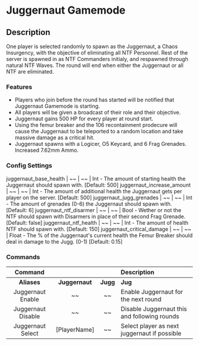Juggernaut Gamemode
======
## Description
 One player is selected randomly to spawn as the Juggernaut, a Chaos Insurgency, with the objective of eliminating all NTF Personnel.
 Rest of the server is spawned in as NTF Commanders initialy, and respawned through natural NTF Waves.
 The round will end when either the Juggernaut or all NTF are eliminated.

### Features
 - Players who join before the round has started will be notified that Juggernaut Gamemode is starting.
 - All players will be given a broadcast of their role and their objective.
 - Juggernaut gains 500 HP for every player at round start.
 - Using the femur breaker and the 106 recontainment prodecure will cause the Juggernaut to be teleported to a random location and take massive damage as a critical hit.
 - Juggernaut spawns with a Logicer, O5 Keycard, and 6 Frag Grenades. Increased 7.62mm Ammo.

### Config Settings
juggernaut_base_health | ~~ | ~~ | Int - The amount of starting health the Juggernaut should spawn with. [Default: 500]
juggernaut_increase_amount | ~~ | ~~ | Int - The amount of additional health the Juggernaut gets per player on the server. [Default: 500]
juggernaut_jugg_grenades | ~~ | ~~ | Int - The amount of grenades (0-6) the Juggernaut should spawn with. [Default: 6]
juggernaut_ntf_disarmer | ~~ | ~~ | Bool - Wether or not the NTF should spawn with Disarmers in place of their second Frag Grenade. [Default: false]
juggernaut_ntf_health | ~~ | ~~ | Int - The amount of health NTF should spawn with. [Default: 150]
juggernaut_critical_damage | ~~ | ~~ | Float - The % of the Juggernaut's current health the Femur Breaker should deal in damage to the Jugg. (0-1) [Default: 0.15]

### Commands
  Command |  |  | Description
:---: | :---: | :---: | :------
**Aliases** | **Juggernaut** | **Jugg** | **Jug**
Juggernaut Enable | ~~ | ~~ | Enable Juggernaut for the next round
Juggernaut Disable | ~~ | ~~ | Disable Juggernaut this and following rounds
Juggernaut Select | [PlayerName] | ~~ | Select player as next juggernaut if possible
